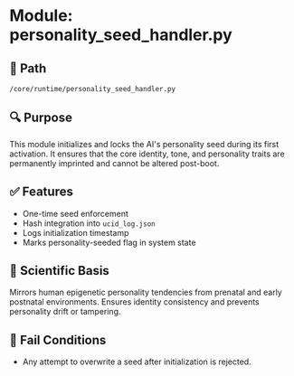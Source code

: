 # Module: personality_seed_handler.py

## 📍 Path
`/core/runtime/personality_seed_handler.py`

## 🔍 Purpose
This module initializes and locks the AI's personality seed during its first activation. It ensures that the core identity, tone, and personality traits are permanently imprinted and cannot be altered post-boot.

## ✅ Features
- One-time seed enforcement
- Hash integration into `ucid_log.json`
- Logs initialization timestamp
- Marks personality-seeded flag in system state

## 🧠 Scientific Basis
Mirrors human epigenetic personality tendencies from prenatal and early postnatal environments. Ensures identity consistency and prevents personality drift or tampering.

## 🚫 Fail Conditions
- Any attempt to overwrite a seed after initialization is rejected.
